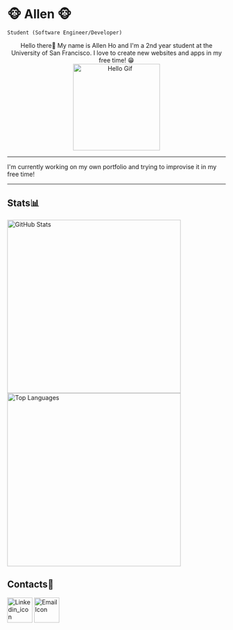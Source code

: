 # 🐵 Allen 🐵

`Student (Software Engineer/Developer)` 
<div align="center">
    Hello there👋 My name is Allen Ho and I'm a 2nd year student at the University of San Francisco. I love to create new websites and apps in my free time! 😁
    <br>
    <img align="center" src="https://media.tenor.com/CedXUNwq3fcAAAAi/tkthao219-bubududu.gif" alt="Hello Gif" title="Hello Gif" width="200" height="200"/>
    <br>
</div>

<hr>

<div>
    <p>I'm currently working on my own portfolio and trying to improvise it in my free time!</p>
</div>
<!-- <hr>

<div>

## About Me 👓
 <ul>
    <li style="font-family: Comic Sans MS">I love to play Video Games 🎮</li>
    <li style="font-family: Comic Sans MS">I drink a lot of Coffee ☕ </li>
 </ul>
</div> -->

<hr>

## Stats📊
<div>
    <img src="https://github-readme-stats.vercel.app/api?username=AllenHo2&show_icons=true&theme=radical" alt="GitHub Stats" width="400">
    <img src="https://github-readme-stats.vercel.app/api/top-langs/?username=AllenHo2&layout=compact" alt="Top Languages" width="400">
</div>

## Contacts📧

<div>
    <a href="https://www.linkedin.com/in/allen-ho-b67a6725b/"><img width="58" alt="Linkedin_icon" src="https://github.com/AllenHo2/project02-Elevator/assets/112123839/38209676-0df8-4cdf-a99e-e172deb63854" href="https://www.linkedin.com/in/allen-ho-b67a6725b/"></img></a>
    <a href="mailto:allenho2242004@gmail.com"> <img width="58" alt="Email Icon" src="https://github.com/AllenHo2/My-Portfolio/assets/112123839/300a7dd5-ad9d-476d-9a6d-94a89ed41b44"></img></a>
</div>



<!--
**AllenHo2/AllenHo2** is a ✨ _special_ ✨ repository because its `README.md` (this file) appears on your GitHub profile.

Here are some ideas to get you started:

- 🔭 I’m currently working on ...
- 🌱 I’m currently learning ...
- 👯 I’m looking to collaborate on ...
- 🤔 I’m looking for help with ...
- 💬 Ask me about ...
- 📫 How to reach me: ...
- 😄 Pronouns: ...
- ⚡ Fun fact: ...
-->
